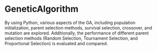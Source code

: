# GeneticAlgorithm
By using Python, various aspects of the GA, including population initialization, parent selection methods, survival selection, crossover, and mutation are explored. Additionally, the performance of different parent selection methods (Random Selection, Tournament Selection, and Proportional Selection) is evaluated and compared.
